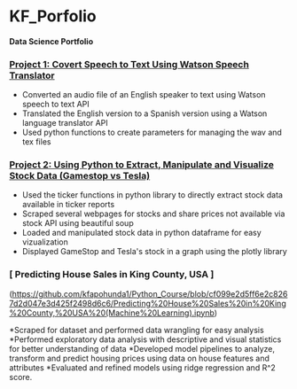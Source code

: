 # KF_Porfolio
#### Data Science Portfolio

### [ Project 1: Covert Speech to Text Using Watson Speech Translator](https://github.com/kfapohunda1/Python_Course/blob/02e02349725b95c4e28d28e2bf998b93457b3c84/Speech%20to%20Text%20Translator.ipynb)

   * Converted an audio file of an English speaker to text using Watson speech to text API
   * Translated the English version to a Spanish version using a Watson language translator API
   * Used python functions to create parameters for managing the wav and tex files

### [ Project 2: Using Python to Extract, Manipulate and Visualize Stock Data (Gamestop vs Tesla)](https://github.com/kfapohunda1/Python_Course/blob/2135b7428390e3b950f75e304a9dc354097b2e5a/Jupyter%20Notebook%20(9).ipynb)

   * Used the ticker functions in python library to directly extract stock data available in ticker reports
   * Scraped several webpages for stocks and share prices not available via stock API using beautiful soup 
   * Loaded and manipulated stock data in python dataframe for easy vizualization
   * Displayed GameStop and Tesla's stock in a graph using the plotly library


### [ Predicting House Sales in King County, USA ]
(https://github.com/kfapohunda1/Python_Course/blob/cf099e2d5ff6e2c8267d2d047e3d425f2498d6c6/Predicting%20House%20Sales%20in%20King%20County,%20USA%20(Machine%20Learning).ipynb)

 *Scraped for dataset and performed data wrangling for easy analysis
 *Performed exploratory data analysis with descriptive and visual statistics for better understanding of data
 *Developed model pipelines to analyze, transform and predict housing prices using data on house features and attributes
 *Evaluated and refined models using ridge regression and R^2 score.
